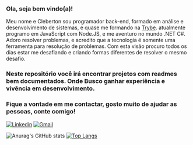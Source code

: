 ### Ola, seja bem vindo(a)!

Meu nome e Cleberton sou programador back-end, formado em análise e desenvolvimento de sistemas, e quase me formando na [Trybe](https://www.betrybe.com/). atualmente programo em JavaScript com Node.JS, e me aventuro no mundo .NET C#.
Adoro resolver problemas, e acredito que a tecnologia é somente uma ferramenta para resolução de problemas. Com esta visão procuro todos os dias estar me desafiando
e criando formas diferentes de resolver o mesmo desafio.
### Neste repositório você irá encontrar projetos com readmes bem documentados. Onde Busco ganhar experiência e vivência em desenvolvimento.
### Fique a vontade em me contactar, gosto muito de ajudar as pessoas, conte comigo!
[![Linkedin](https://img.shields.io/badge/-LinkedIn-blue?style=for-the-badge&logo=Linkedin&logoColor=white)](https://www.linkedin.com/in/cleberton-francisco/) 
[![Gmail](http://img.shields.io/badge/-Gmail-D14836?style=for-the-badge&logo=Gmail&logoColor=white)](mailto:clebertonfgc@gmail.com)

![Anurag's GitHub stats](https://github-readme-stats.vercel.app/api?username=clebertonf&show_icons=true&theme=dracula)   [![Top Langs](https://github-readme-stats.vercel.app/api/top-langs/?username=clebertonf&layout=compact)](https://github.com/anuraghazra/github-readme-stats)


